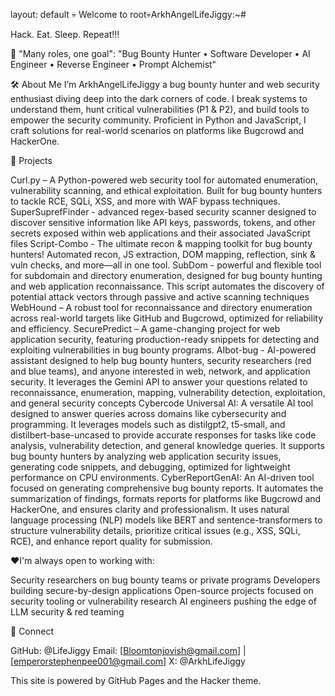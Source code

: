 
layout: default
💀 Welcome to root💀ArkhAngelLifeJiggy:~#

Hack. Eat. Sleep. Repeat!!!

🔐 "Many roles, one goal": "Bug Bounty Hunter • Software Developer • AI Engineer • Reverse Engineer • Prompt Alchemist"

🛠 About Me
I’m ArkhAngelLifeJiggy a bug bounty hunter and web security enthusiast diving deep into the dark corners of code. I break systems to understand them, hunt critical vulnerabilities (P1 & P2), and build tools to empower the security community. Proficient in Python and JavaScript, I craft solutions for real-world scenarios on platforms like Bugcrowd and HackerOne.

📂 Projects

Curl.py – A Python-powered web security tool for automated enumeration, vulnerability scanning, and ethical exploitation. Built for bug bounty hunters to tackle RCE, SQLi, XSS, and more with WAF bypass techniques.
SuperSuprefFinder - advanced regex-based security scanner designed to discover sensitive information like API keys, passwords, tokens, and other secrets exposed within web applications and their associated JavaScript files
Script-Combo - The ultimate recon & mapping toolkit for bug bounty hunters! Automated recon, JS extraction, DOM mapping, reflection, sink & vuln checks, and more—all in one tool.
SubDom - powerful and flexible tool for subdomain and directory enumeration, designed for bug bounty hunting and web application reconnaissance. This script automates the discovery of potential attack vectors through passive and active scanning techniques
WebHound – A robust tool for reconnaissance and directory enumeration across real-world targets like GitHub and Bugcrowd, optimized for reliability and efficiency.
SecurePredict – A game-changing project for web application security, featuring production-ready snippets for detecting and exploiting vulnerabilities in bug bounty programs.
AIbot-bug -  AI-powered assistant designed to help bug bounty hunters, security researchers (red and blue teams), and anyone interested in web, network, and application security. It leverages the Gemini API to answer your questions related to reconnaissance, enumeration, mapping, vulnerability detection, exploitation, and general security concepts
Cybercode Universal AI: A versatile AI tool designed to answer queries across domains like cybersecurity and programming. It leverages models such as distilgpt2, t5-small, and distilbert-base-uncased to provide accurate responses for tasks like code analysis, vulnerability detection, and general knowledge queries. It supports bug bounty hunters by analyzing web application security issues, generating code snippets, and debugging, optimized for lightweight performance on CPU environments.
CyberReportGenAI: An AI-driven tool focused on generating comprehensive bug bounty reports. It automates the summarization of findings, formats reports for platforms like Bugcrowd and HackerOne, and ensures clarity and professionalism. It uses natural language processing (NLP) models like BERT and sentence-transformers to structure vulnerability details, prioritize critical issues (e.g., XSS, SQLi, RCE), and enhance report quality for submission.


 ❤️I'm always open to working with:

Security researchers on bug bounty teams or private programs
Developers building secure-by-design applications
Open-source projects focused on security tooling or vulnerability research
AI engineers pushing the edge of LLM security & red teaming

📡 Connect

GitHub: @LifeJiggy
Email: [Bloomtonjovish@gmail.com] | [emperorstephenpee001@gmail.com]
X: @ArkhLifeJiggy


This site is powered by GitHub Pages and the Hacker theme.
